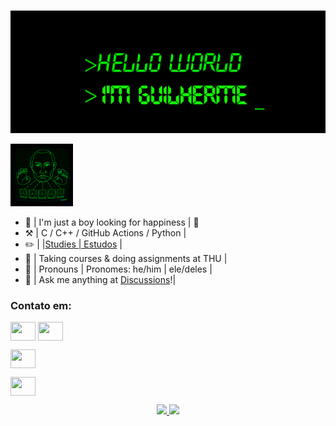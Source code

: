 <!--<h3 align="center">
![image](https://raw.githubusercontent.com/Guilherme-A-Silva/Guilherme/main/imagens/HelloTOP.png)
</h3> -->

[![160744959694494596](https://raw.githubusercontent.com/Guilherme-A-Silva/Guilherme/main/imagens/HelloTOP.png)](https://github.com/Guilherme-A-Silva?tab=repositories)

<img src="https://github.com/Guilherme-A-Silva/Guilherme/blob/main/imagens/Profile.gif" width="100px" sytle="display: block;
    margin-left: auto;
    margin-right: auto"> 

-   :thought_balloon: |    I'm just a boy looking for happiness   | :thought_balloon:
-   :hammer_and_pick: |      C / C++ / GitHub Actions / Python    | 
-   :pencil2:         |        |[Studies | Estudos]( LINK )       |
-   :seedling:        | Taking courses & doing assignments at THU |
-   :man:             |  Pronouns | Pronomes: he/him | ele/deles  |
-   :thought_balloon: | Ask me anything at [Discussions](discussions/new)!|

<h3 align="left">Contato em:</h3>
<p align="left">
<a href="https://twitter.com/Guilherme_AS0" target="blank">
  
  <img align="center" src="https://cdn.jsdelivr.net/npm/simple-icons@3.0.1/icons/twitter.svg" alt="" height="30" width="40"/></a>
<a href="seu link" target="blank">
  <img align="center" src="https://cdn.jsdelivr.net/npm/simple-icons@3.0.1/icons/linkedin.svg" alt="" height="30" width="40" /></a>
<a href="https://www.instagram.com/guilherme_a.s16/" target="blank">
  
  <img align="center" src="https://cdn.jsdelivr.net/npm/simple-icons@3.0.1/icons/instagram.svg" alt="" height="30" width="40" /></a>
<a href="seu link" target="blank">
  
  <img align="center" src="https://cdn.jsdelivr.net/npm/simple-icons@3.0.1/icons/youtube.svg" alt="" height="30" width="40" /></a>
</p>

<div align="center">
  <a href="https://github.com/Guilherme-A-Silva">
  <img height="180em" src="https://github-readme-stats.vercel.app/api?username=Guilherme-A-Silva&show_icons=true&theme=dark&include_all_commits=true&count_private=true"/>
  <img height="180em" src="https://github-readme-stats.vercel.app/api/top-langs/?username=Guilherme-A-Silva&layout=compact&langs_count=7&theme=dark"/>
</div>  
